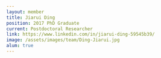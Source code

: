 ```yaml
---
layout: member
title: Jiarui Ding
position: 2017 PhD Graduate
current: Postdoctoral Researcher
link: https://www.linkedin.com/in/jiarui-ding-59545b39/
image: /assets/images/team/Ding-Jiarui.jpg
alum: true
---
```

